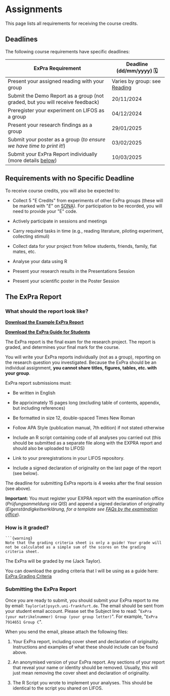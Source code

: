 # Assignments

This page lists all requirements for receiving the course credits.

## Deadlines

The following course requirements have specific deadlines:

| ExPra Requirement | Deadline (dd/mm/yyyy) 🗓 |
|-------------------|--------------------------|
| Present your assigned reading with your group | Varies by group: see [Reading](https://jackedtaylor.github.io/expra-wise24/general/reading.html) |
| Submit the Demo Report as a group (not graded, but you will receive feedback) | 20/11/2024 |
| Preregister your experiment on LIFOS as a group | 04/12/2024 |
| Present your research findings as a group | 29/01/2025 |
| Submit your poster as a group (*to ensure we have time to print it!*) | 03/02/2025 |
| Submit your ExPra Report individually (more details [below](#the-expra-report)) | 10/03/2025 |

## Requirements with no Specific Deadline

To receive course credits, you will also be expected to:

* Collect 5 "E Credits" from experiments of other ExPra groups (these will be marked with "*E*" on [SONA](https://uni-frankfurt.sona-systems.com/)). For participation to be recorded, you will need to provide your "E" code.

* Actively participate in sessions and meetings

* Carry required tasks in time (e.g., reading literature, piloting experiment, collecting stimuli)

* Collect data for your project from fellow students, friends, family, flat mates, etc.

* Analyse your data using R

* Present your research results in the Presentations Session

* Present your scientific poster in the Poster Session

## The ExPra Report

### What should the report look like?

<b> <i class="fa-solid fa-file-pdf"></i> <a href="https://raw.githubusercontent.com/JackEdTaylor/expra-wise24/master/lecture/static/EXPRA_example_report.pdf">Download the Example ExPra Report</a>  </b>

<b> <i class="fa-solid fa-file-pdf"></i> <a href="https://raw.githubusercontent.com/JackEdTaylor/expra-wise24/master/lecture/static/EXPRA_Guide_for_students.pdf">Download the ExPra Guide for Students</a>  </b>

The ExPra report is the final exam for the research project. The report is graded, and determines your final mark for the course.

You will write your ExPra reports individually (not as a group), reporting on the research question you investigated. Because the ExPra should be an individual assignment, **you cannot share titles, figures, tables, etc. with your group**.

ExPra report submissions must:

* Be written in English

* Be appriximately 15 pages long (excluding table of contents, appendix, but including references)

* Be formatted in size 12, double-spaced Times New Roman

* Follow APA Style (publication manual, 7th edition) if not stated otherwise

* Include an R script containing code of all analyses you carried out (this should be submitted as a separate file along with the EXPRA report and should also be uploaded to LIFOS)

* Link to your preregistrations in your LIFOS repository.

* Include a signed declaration of originality on the last page of the report (see below).

The deadline for submitting ExPra reports is 4 weeks after the final session (see above).

**Important:** You must register your EXPRA report with the examination office (*Prüfungsanmeldung via QIS*) and append a signed declaration of originality (*Eigenständigkeitserklärung, for a template see [FAQs by the examination office](https://www.psychologie.uni-frankfurt.de/126118252/BSc_MSc_FAQ_Okt_2022.pdf)*).

### How is it graded?

````{margin}
```{warning}
Note that the grading criteria sheet is only a guide! Your grade will not be calculated as a simple sum of the scores on the grading criteria sheet.
````

The ExPra will be graded by me (Jack Taylor).

You can download the grading criteria that I will be using as a guide here: [ExPra Grading Criteria](https://raw.githubusercontent.com/JackEdTaylor/expra-wise24/master/lecture/static/ExPra_grading_criteria.pdf)

### Submitting the ExPra Report

Once you are ready to submit, you should submit your ExPra report to me by email: `Taylor(at)psych.uni-frankfurt.de`. The email should be sent from your student email account. Please set the Subject line to read: "`ExPra (your matrikelnummer) Group (your group letter)`". For example, "`ExPra 7914651 Group C`".

When you send the email, please attach the following files:

1. Your ExPra report, including cover sheet and declaration of originality. Instructions and examples of what these should include can be found above.

2. An anonymised version of your ExPra report. Any sections of your report that reveal your name or identity should be removed. Usually, this will just mean removing the cover sheet and declaration of originality.

3. The R Script you wrote to implement your analyses. This should be identical to the script you shared on LIFOS. 
